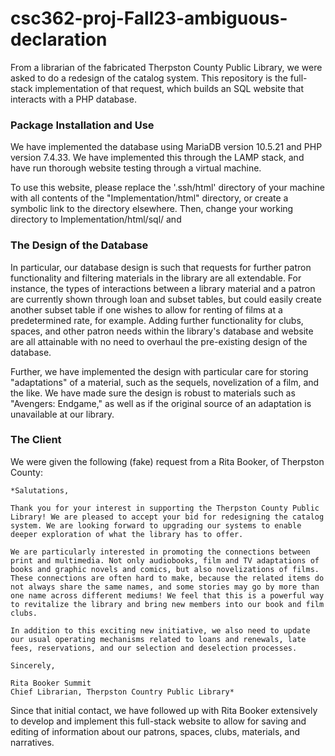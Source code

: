 # csc362-proj-Fall23-ambiguous-declaration

From a librarian of the fabricated Therpston County Public Library, we were asked to do a redesign of the catalog system. This repository is the full-stack implementation of that request, which builds an SQL website that interacts with a PHP database.

### Package Installation and Use

We have implemented the database using MariaDB version 10.5.21 and PHP version 7.4.33. We have implemented this through the LAMP stack, and have run thorough website testing through a virtual machine.

To use this website, please replace the '.ssh/html' directory of your machine with all contents of the "Implementation/html" directory, or create a symbolic link to the directory elsewhere. Then, change your working directory to Implementation/html/sql/ and 

### The Design of the Database

In particular, our database design is such that requests for further patron functionality and filtering materials in the library are all extendable. For instance, the types of interactions between a library material and a patron are currently shown through loan and subset tables, but could easily create another subset table if one wishes to allow for renting of films at a predetermined rate, for example. Adding further functionality for clubs, spaces, and other patron needs within the library's database and website are all attainable with no need to overhaul the pre-existing design of the database.

Further, we have implemented the design with particular care for storing "adaptations" of a material, such as the sequels, novelization of a film, and the like. We have made sure the design is robust to materials such as "Avengers: Endgame," as well as if the original source of an adaptation is unavailable at our library.



### The Client

We were given the following (fake) request from a Rita Booker, of Therpston County:



    *Salutations,

    Thank you for your interest in supporting the Therpston County Public Library! We are pleased to accept your bid for redesigning the catalog system. We are looking forward to upgrading our systems to enable deeper exploration of what the library has to offer.

    We are particularly interested in promoting the connections between print and multimedia. Not only audiobooks, film and TV adaptations of books and graphic novels and comics, but also novelizations of films. These connections are often hard to make, because the related items do not always share the same names, and some stories may go by more than one name across different mediums! We feel that this is a powerful way to revitalize the library and bring new members into our book and film clubs.

    In addition to this exciting new initiative, we also need to update our usual operating mechanisms related to loans and renewals, late fees, reservations, and our selection and deselection processes.

    Sincerely,

    Rita Booker Summit
    Chief Librarian, Therpston Country Public Library*


Since that initial contact, we have followed up with Rita Booker extensively to develop and implement this full-stack website to allow for saving and editing of information about our patrons, spaces, clubs, materials, and narratives. 